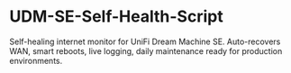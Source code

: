 # UDM-SE-Self-Health-Script
Self-healing internet monitor for UniFi Dream Machine SE. Auto-recovers WAN, smart reboots, live logging, daily maintenance ready for production environments.
